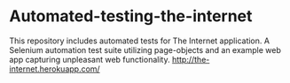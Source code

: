 # Automated-testing-the-internet
This repository includes automated tests for The Internet application. A Selenium automation test suite utilizing page-objects and an example web app capturing unpleasant web functionality. http://the-internet.herokuapp.com/
